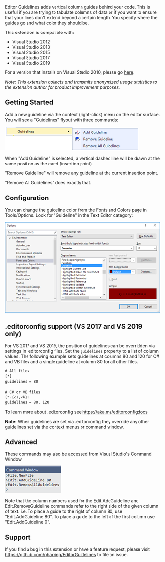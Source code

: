 Editor Guidelines adds vertical column guides behind your code. This is useful if you are trying to tabulate columns of data or if you want to ensure that your lines don't extend beyond a certain length. You specify where the guides go and what color they should be.

This extension is compatible with:
- Visual Studio 2012
- Visual Studio 2013
- Visual Studio 2015
- Visual Studio 2017
- Visual Studio 2019

For a version that installs on Visual Studio 2010, please go [here](https://marketplace.visualstudio.com/items?itemName=PaulHarrington.EditorGuidelinesVS2010).

_Note: This extension collects and transmits anonymized usage statistics to the extension author for product improvement purposes._

## Getting Started
Add a new guideline via the context (right-click) menu on the editor surface. You will see a "Guidelines" flyout with three commands:

![Context Menu](images/ContextMenu.png)

When "Add Guideline" is selected, a vertical dashed line will be drawn at the same position as the caret (insertion point).

"Remove Guideline" will remove any guideline at the current insertion point.

"Remove All Guidelines" does exactly that. 

## Configuration
You can change the guideline color from the Fonts and Colors page in Tools/Options. Look for "Guideline" in the Text Editor category:

![Fonts and Colors](images/FontsAndColors.png) 

## .editorconfig support (VS 2017 and VS 2019 only)
For VS 2017 and VS 2019, the position of guidelines can be overridden via settings in .editorconfig files.
Set the `guidelines` property to a list of column values. The following example sets guidelines at columns 80 and 120 for C# and VB files and a single guideline at column 80 for all other files.

```.txt
# All files
[*]
guidelines = 80

# C# or VB files
[*.{cs,vb}]
guidelines = 80, 120
```

To learn more about .editorconfig see https://aka.ms/editorconfigdocs

**Note:** When guidelines are set via .editorconfig they override any other guidelines set via the context menus or command window.

## Advanced
These commands may also be accessed from Visual Studio's Command Window

![Command Window](images/CommandWindow.png)

Note that the column numbers used for the Edit.AddGuideline and Edit.RemoveGuideline commands refer to the right side of the given column of text. i.e. To place a guide to the right of column 80, use "Edit.AddGuideline 80". To place a guide to the left of the first column use "Edit.AddGuideline 0".

## Support
If you find a bug in this extension or have a feature request, please visit https://github.com/pharring/EditorGuidelines to file an issue.
